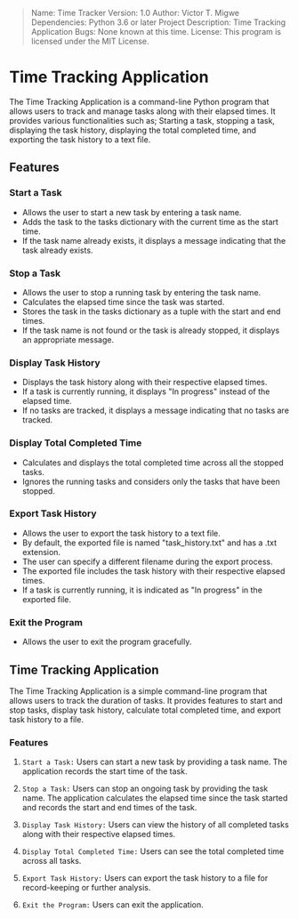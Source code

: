 >   Name: Time Tracker
    Version: 1.0
    Author: Victor T. Migwe
    Dependencies: Python 3.6 or later
    Project Description: Time Tracking Application
    Bugs: None known at this time.
    License: This program is licensed under the MIT License.


# Time Tracking Application
The Time Tracking Application is a command-line Python program that allows users to track and manage tasks along with their elapsed times. It provides various functionalities such as;
Starting a task, stopping a task, displaying the task history, displaying the total completed time, and exporting the task history to a text file.

## Features

### Start a Task

-   Allows the user to start a new task by entering a task name.
-   Adds the task to the tasks dictionary with the current time as the start time.
-   If the task name already exists, it displays a message indicating that the task already exists.

### Stop a Task

-   Allows the user to stop a running task by entering the task name.
-   Calculates the elapsed time since the task was started.
-   Stores the task in the tasks dictionary as a tuple with the start and end times.
-   If the task name is not found or the task is already stopped, it displays an appropriate message.

### Display Task History

-   Displays the task history along with their respective elapsed times.
-   If a task is currently running, it displays "In progress" instead of the elapsed time.
-   If no tasks are tracked, it displays a message indicating that no tasks are tracked.

### Display Total Completed Time

-   Calculates and displays the total completed time across all the stopped tasks.
-   Ignores the running tasks and considers only the tasks that have been stopped.

### Export Task History

-   Allows the user to export the task history to a text file.
-   By default, the exported file is named "task\_history.txt" and has a .txt extension.
-   The user can specify a different filename during the export process.
-   The exported file includes the task history with their respective elapsed times.
-   If a task is currently running, it is indicated as "In progress" in the exported file.

### Exit the Program

-   Allows the user to exit the program gracefully.


## Time Tracking Application

The Time Tracking Application is a simple command-line program that allows users to track the duration of tasks. It provides features to start and stop tasks, display task history, calculate total completed time, and export task history to a file.

### Features

1.  `Start a Task:`
Users can start a new task by providing a task name. The application records the start time of the task.
    
2.  `Stop a Task:`
Users can stop an ongoing task by providing the task name. The application calculates the elapsed time since the task started and records the start and end times of the task.
    
3.  `Display Task History:`
Users can view the history of all completed tasks along with their respective elapsed times.
    
4.  `Display Total Completed Time:`
Users can see the total completed time across all tasks.
    
5.  `Export Task History:`
Users can export the task history to a file for record-keeping or further analysis.
    
6.  `Exit the Program:`
Users can exit the application.
